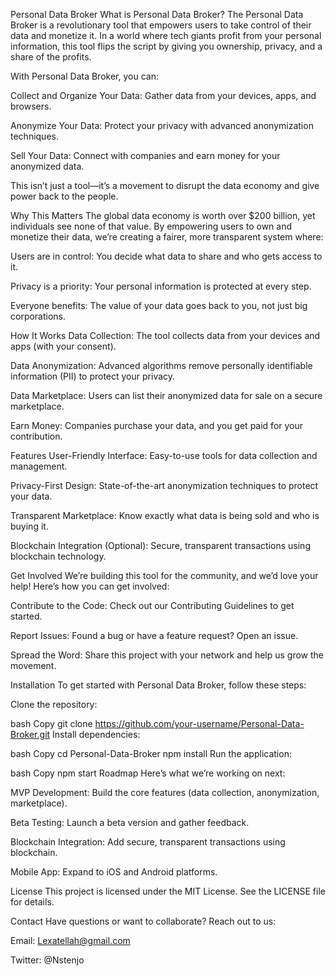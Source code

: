 Personal Data Broker
What is Personal Data Broker?
The Personal Data Broker is a revolutionary tool that empowers users to take control of their data and monetize it. In a world where tech giants profit from your personal information, this tool flips the script by giving you ownership, privacy, and a share of the profits.

With Personal Data Broker, you can:

Collect and Organize Your Data: Gather data from your devices, apps, and browsers.

Anonymize Your Data: Protect your privacy with advanced anonymization techniques.

Sell Your Data: Connect with companies and earn money for your anonymized data.

This isn’t just a tool—it’s a movement to disrupt the data economy and give power back to the people.

Why This Matters
The global data economy is worth over $200 billion, yet individuals see none of that value. By empowering users to own and monetize their data, we’re creating a fairer, more transparent system where:

Users are in control: You decide what data to share and who gets access to it.

Privacy is a priority: Your personal information is protected at every step.

Everyone benefits: The value of your data goes back to you, not just big corporations.

How It Works
Data Collection: The tool collects data from your devices and apps (with your consent).

Data Anonymization: Advanced algorithms remove personally identifiable information (PII) to protect your privacy.

Data Marketplace: Users can list their anonymized data for sale on a secure marketplace.

Earn Money: Companies purchase your data, and you get paid for your contribution.

Features
User-Friendly Interface: Easy-to-use tools for data collection and management.

Privacy-First Design: State-of-the-art anonymization techniques to protect your data.

Transparent Marketplace: Know exactly what data is being sold and who is buying it.

Blockchain Integration (Optional): Secure, transparent transactions using blockchain technology.

Get Involved
We’re building this tool for the community, and we’d love your help! Here’s how you can get involved:

Contribute to the Code: Check out our Contributing Guidelines to get started.

Report Issues: Found a bug or have a feature request? Open an issue.

Spread the Word: Share this project with your network and help us grow the movement.

Installation
To get started with Personal Data Broker, follow these steps:

Clone the repository:

bash
Copy
git clone https://github.com/your-username/Personal-Data-Broker.git
Install dependencies:

bash
Copy
cd Personal-Data-Broker
npm install
Run the application:

bash
Copy
npm start
Roadmap
Here’s what we’re working on next:

MVP Development: Build the core features (data collection, anonymization, marketplace).

Beta Testing: Launch a beta version and gather feedback.

Blockchain Integration: Add secure, transparent transactions using blockchain.

Mobile App: Expand to iOS and Android platforms.

License
This project is licensed under the MIT License. See the LICENSE file for details.

Contact
Have questions or want to collaborate? Reach out to us:

Email: Lexatellah@gmail.com

Twitter: @Nstenjo

